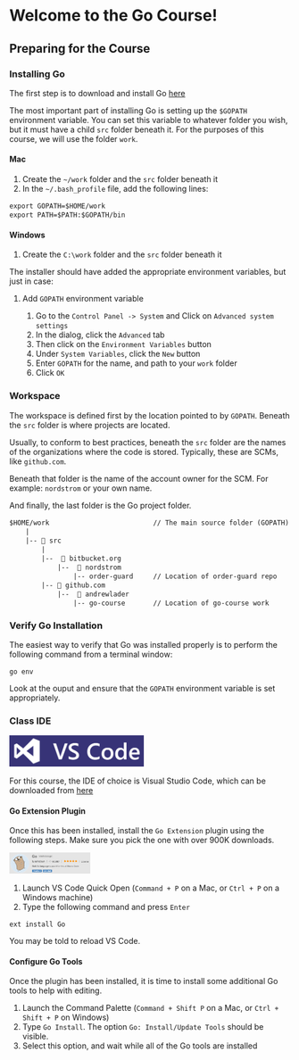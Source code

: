 # Welcome to the Go Course!

## Preparing for the Course

### Installing Go

The first step is to download and install Go [here](https://golang.org/dl/)

The most important part of installing Go is setting up the `$GOPATH` environment variable. You can set this variable to whatever folder you wish, but it must have a child `src` folder beneath it. For the purposes of this course, we will use the folder `work`.

#### Mac

1. Create the `~/work` folder and the `src` folder beneath it
1. In the `~/.bash_profile` file, add the following lines:

```
export GOPATH=$HOME/work
export PATH=$PATH:$GOPATH/bin
```

#### Windows

1. Create the `C:\work` folder and the `src` folder beneath it

The installer should have added the appropriate environment variables, but just in case:

1. Add `GOPATH` environment variable

    1. Go to the `Control Panel -> System` and Click on `Advanced system settings`
    1. In the dialog, click the `Advanced` tab
    1. Then click on the `Environment Variables` button
    1. Under `System Variables`, click the `New` button
    1. Enter `GOPATH` for the name, and path to your `work` folder
    1. Click `OK`

### Workspace

The workspace is defined first by the location pointed to by `GOPATH`. Beneath the `src` folder is where projects are located.

Usually, to conform to best practices, beneath the `src` folder are the names of the organizations where the code is stored. Typically, these are SCMs, like `github.com`.

Beneath that folder is the name of the account owner for the SCM. For example: `nordstrom` or your own name.

And finally, the last folder is the Go project folder.

```
$HOME/work                          // The main source folder (GOPATH)
    |
    |-- 📂 src
        |
        |--  📂 bitbucket.org
            |--  📂 nordstrom
                |-- order-guard     // Location of order-guard repo
        |-- 📂 github.com
            |--  📂 andrewlader
                |-- go-course       // Location of go-course work
```

### Verify Go Installation

The easiest way to verify that Go was installed properly is to perform the following command from a terminal window:

```
go env
```

Look at the ouput and ensure that the `GOPATH` environment variable is set appropriately.
### Class IDE

<img src="https://github.com/AndrewLader/go-course/blob/master/images/vscode.PNG" width="241" test="VSCode" />

For this course, the IDE of choice is Visual Studio Code, which can be downloaded from [here](https://code.visualstudio.com/download/)

#### Go Extension Plugin

Once this has been installed, install the `Go Extension` plugin using the following steps. Make sure you pick the one with over 900K downloads.

<img src="https://github.com/AndrewLader/go-course/blob/master/images/go-plugin.png" width="145" test="Go Plugin" />

1. Launch VS Code Quick Open (`Command + P` on a Mac, or `Ctrl + P` on a Windows machine)
1. Type the following command and press `Enter`

```
ext install Go
```

You may be told to reload VS Code.

#### Configure Go Tools

Once the plugin has been installed, it is time to install some additional Go tools to help with editing.

1. Launch the Command Palette (`Command + Shift P` on a Mac, or `Ctrl + Shift + P` on Windows)
1. Type `Go Install`. The option `Go: Install/Update Tools` should be visible.
1. Select this option, and wait while all of the Go tools are installed
